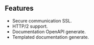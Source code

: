 ## Features
- Secure communication SSL.
- HTTP/2 support.
- Documentation OpenAPI generate.
- Templated documentation generate.